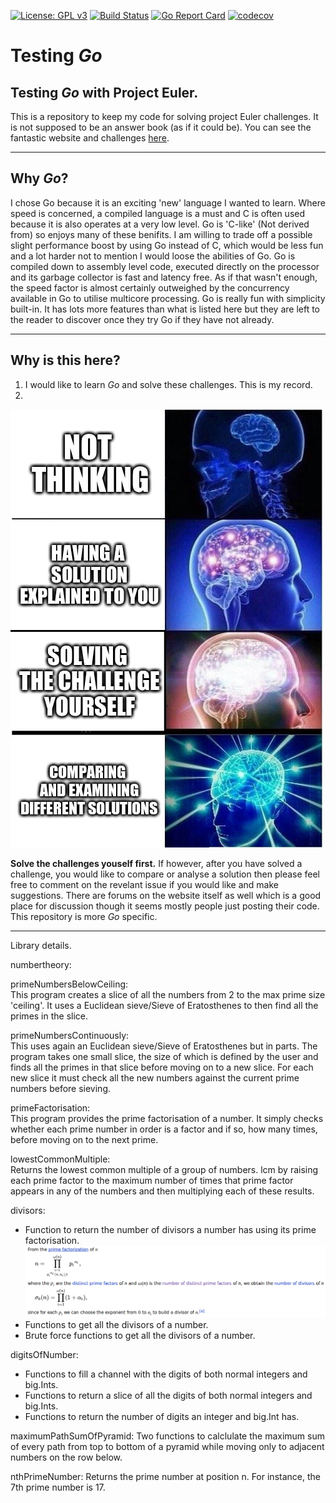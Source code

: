 [![License: GPL v3](https://img.shields.io/badge/License-GPLv3-blue.svg)](https://www.gnu.org/licenses/gpl-3.0)
[![Build Status](https://travis-ci.com/andrew-field/testing_go.svg?branch=master)](https://travis-ci.com/andrew-field/testing_go)
[![Go Report Card](https://goreportcard.com/badge/github.com/andrew-field/testing_go)](https://goreportcard.com/report/github.com/andrew-field/testing_go)
[![codecov](https://codecov.io/gh/andrew-field/testing_go/branch/master/graph/badge.svg)](https://codecov.io/gh/andrew-field/testing_go)

# Testing *Go*

## Testing *Go* with Project Euler.  
This is a repository to keep my code for solving project Euler challenges. It is not supposed to be an answer book (as if it could be). You can see the fantastic website and challenges [here](https://projecteuler.net/ "Project Euler").

---

## Why *Go*?
I chose Go because it is an exciting 'new' language I wanted to learn. Where speed is concerned, a compiled language is a must and C is often used because it is also operates at a very low level. Go is 'C-like' (Not derived from) so enjoys many of these benifits. I am willing to trade off a possible slight performance boost by using Go instead of C, which would be less fun and a lot harder not to mention I would loose the abilities of Go. Go is compiled down to assembly level code, executed directly on the processor and its garbage collector is fast and latency free. As if that wasn't enough, the speed factor is almost certainly outweighed by the concurrency available in Go to utilise multicore processing. Go is really fun with simplicity built-in. It has lots more features than what is listed here but they are left to the reader to discover once they try Go if they have not already.

---

## Why is this here?  
1. I would like to learn *Go* and solve these challenges. This is my record.
2.
![Because sharing (after solving for yourself) is caring.](images/reason2.jpg)

**Solve the challenges youself first.** If however, after you have solved a challenge, you would like to compare or analyse a solution then please feel free to comment on the revelant issue if you would like and make suggestions. There are forums on the website itself as well which is a good place for discussion though it seems mostly people just posting their code. This repository is more _Go_ specific. 

---

Library details.

numbertheory:

primeNumbersBelowCeiling:  
This program creates a slice of all the numbers from 2 to the max prime size 'ceiling'. It uses a Euclidean sieve/Sieve of Eratosthenes to then find all the primes in the slice.

primeNumbersContinuously:  
This uses again an Euclidean sieve/Sieve of Eratosthenes but in parts. The program takes one small slice, the size of which is defined by the user and finds all the primes in that slice before moving on to a new slice. For each new slice it must check all the new numbers against the current prime numbers before sieving.

primeFactorisation:  
This program provides the prime factorisation of a number. It simply checks whether each prime number in order is a factor and if so, how many times, before moving on to the next prime.

lowestCommonMultiple:  
Returns the lowest common multiple of a group of numbers. lcm by raising each prime factor to the maximum number of times that prime factor appears in any of the numbers and then multiplying each of these results.

divisors:  
 - Function to return the number of divisors a number has using its prime factorisation.  
![Insert explantion here (You can't see the picture)](images/numberOfDivisors.png)
 - Functions to get all the divisors of a number.
 - Brute force functions to get all the divisors of a number.

digitsOfNumber:
 - Functions to fill a channel with the digits of both normal integers and big.Ints. 
 - Functions to return a slice of all the digits of both normal integers and big.Ints.
 - Functions to return the number of digits an integer and big.Int has.

maximumPathSumOfPyramid:
Two functions to calclulate the maximum sum of every path from top to bottom of a pyramid while
moving only to adjacent numbers on the row below.

nthPrimeNumber:
Returns the prime number at position n. For instance, the 7th prime number is 17.
